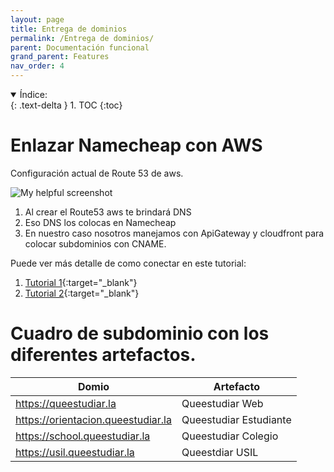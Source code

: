 ```yaml
---
layout: page
title: Entrega de dominios
permalink: /Entrega de dominios/
parent: Documentación funcional
grand_parent: Features
nav_order: 4
---
```


<details open markdown="block">
  <summary>
    Índice:
  </summary>
  {: .text-delta }
1. TOC
{:toc}
</details>

# Enlazar Namecheap con AWS

Configuración actual de Route 53 de aws.

![My helpful screenshot](https://cdn.discordapp.com/attachments/986727585381752863/1056944259737075772/image.png)

1. Al crear el Route53 aws te brindará DNS
2. Eso DNS los colocas en Namecheap
3. En nuestro caso nosotros manejamos con ApiGateway y cloudfront para colocar subdominios con CNAME.

Puede ver más detalle de como conectar en este tutorial:
1. [Tutorial 1](https://www.namecheap.com/support/knowledgebase/article.aspx/10371/2208/how-do-i-link-my-domain-to-amazon-web-services/){:target="_blank"}
2. [Tutorial 2](https://docs.aws.amazon.com/Route53/latest/DeveloperGuide/migrate-dns-domain-in-use.html){:target="_blank"}

# Cuadro de subdominio con los diferentes artefactos.

| Domio | Artefacto |
|-------|--------|
| https://queestudiar.la | Queestudiar Web |
| https://orientacion.queestudiar.la | Queestudiar Estudiante |
| https://school.queestudiar.la | Queestudiar Colegio |
| https://usil.queestudiar.la | Queestdiar USIL |
